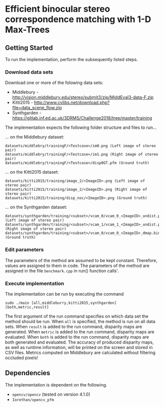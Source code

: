# Efficient binocular stereo correspondence matching with 1-D Max-Trees

## Getting Started

To run the implementation, perform the subsequently listed steps.

### Download data sets

Download one or more of the folowing data sets:
* Middlebury - http://vision.middlebury.edu/stereo/submit3/zip/MiddEval3-data-F.zip
* Kitti2015 - http://www.cvlibs.net/download.php?file=data_scene_flow.zip
* Synthgarden - https://gitlab.inf.ed.ac.uk/3DRMS/Challenge2018/tree/master/training

The implementation expects the following folder structure and files to run...

... on the Middlebury dataset:

```
datasets/middlebry/trainingF/<Testcase>/im0.png (Left image of stereo pair)
datasets/middlebry/trainingF/<Testcase>/im1.png (Right image of stereo pair)
datasets/middlebry/trainingF/<Testcase>/disp0GT.pfm (Ground truth)

```

... on the Kitti2015 dataset:

```
datasets/kitti2015/training/image_2/<ImageID>.png (Left image of stereo pair)
datasets/kitti2015/training/image_2/<ImageID>.png (Right image of stereo pair)
datasets/kitti2015/training/disp_noc/<ImageID>.png (Ground truth)

```
... on the Synthgarden dataset:

```
datasets/synthgarden/training/<subset>/vcam_0/vcam_0_<ImageID>_undist.png (Left image of stereo pair)
datasets/synthgarden/training/<subset>/vcam_1/vcam_1_<ImageID>_undist.png (Right image of stereo pair)
datasets/synthgarden/training/<subset>/vcam_0/vcam_0_<ImageID>_dmap.bin (Ground truth)

```


### Edit parameters

The parameters of the method are assumed to be kept constant. Therefore, values are assigned to them in code. 
The parameters of the method are assigned in the file `benchmark.cpp` in run() function calls'.

### Execute implementation

The implementation can be run by executing the command

```
sudo ./main [all,middleburry,kitti2015,synthgarden] [both,metric,result]
```

The first argument of the run command specifies on which data set the method should be run. When ``all`` is specified, the method is run on all data sets.
When ``result`` is added to the run command, disparity maps are generated. When ``metric`` is added to the run command, disparity maps are evaluated.
When ``both`` is added to the run command, disparity maps are both generated and evaluated. 
The accuracy of produced disparity maps, as well as runtime information,  will be printed on the screen and stored in CSV files.
Metrics computed on Middlebury are calculated without filtering occluded pixels! 

## Dependencies

The implementation is dependent on the following.

* ``opencv/opencv`` (tested on version 4.1.0)
* ``Iorethan/opencv_pfm``
